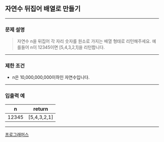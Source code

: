 ## 자연수 뒤집어 배열로 만들기

---

### 문제 설명
> 자연수 n을 뒤집어 각 자리 숫자를 원소로 가지는 배열 형태로 리턴해주세요. 예를들어 n이 12345이면 [5,4,3,2,1]을 리턴합니다.

---

### 제한 조건
* n은 10,000,000,000이하인 자연수입니다.

---

### 입출력 예
|   n   |   return    |
|:-----:|:-----------:|
| 12345 | [5,4,3,2,1] |
---

[프로그래머스](https://school.programmers.co.kr/learn/courses/30/lessons/12932)